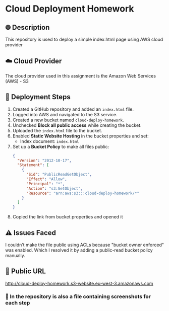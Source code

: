# Cloud Deployment Homework

## 🌐 Description
This repository is used to deploy a simple index.html page using AWS cloud provider

## ☁️ Cloud Provider
The cloud provider used in this assignment is the Amazon Web Services (AWS) - S3

## 🚀 Deployment Steps

1. Created a GitHub repository and added an `index.html` file.
2. Logged into AWS and navigated to the S3 service.
3. Created a new bucket named `cloud-deploy-homework`.
4. Unchecked **Block all public access** while creating the bucket.
5. Uploaded the `index.html` file to the bucket.
6. Enabled **Static Website Hosting** in the bucket properties and set:
   - Index document: `index.html`
7. Set up a **Bucket Policy** to make all files public:
   ```json
   {
     "Version": "2012-10-17",
     "Statement": [
       {
         "Sid": "PublicReadGetObject",
         "Effect": "Allow",
         "Principal": "*",
         "Action": "s3:GetObject",
         "Resource": "arn:aws:s3:::cloud-deploy-homework/*"
       }
     ]
   }
   
8. Copied the link from bucket properties and opened it
## ⚠️ Issues Faced
I couldn’t make the file public using ACLs because "bucket owner enforced" was enabled. Which I resolved it by adding a public-read bucket policy manually.

## 🔗 Public URL
http://cloud-deploy-homework.s3-website.eu-west-3.amazonaws.com  

### 📄 In the repository is also a file containing screenshots for each step
